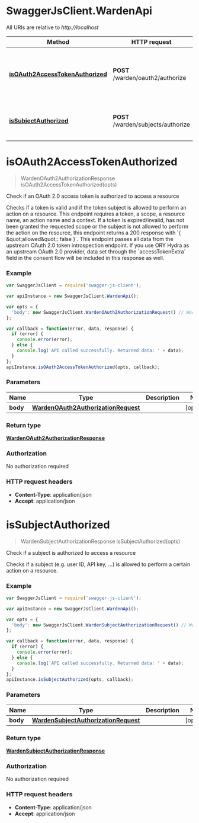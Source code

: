 # SwaggerJsClient.WardenApi

All URIs are relative to *http://localhost*

Method | HTTP request | Description
------------- | ------------- | -------------
[**isOAuth2AccessTokenAuthorized**](WardenApi.md#isOAuth2AccessTokenAuthorized) | **POST** /warden/oauth2/authorize | Check if an OAuth 2.0 access token is authorized to access a resource
[**isSubjectAuthorized**](WardenApi.md#isSubjectAuthorized) | **POST** /warden/subjects/authorize | Check if a subject is authorized to access a resource


<a name="isOAuth2AccessTokenAuthorized"></a>
# **isOAuth2AccessTokenAuthorized**
> WardenOAuth2AuthorizationResponse isOAuth2AccessTokenAuthorized(opts)

Check if an OAuth 2.0 access token is authorized to access a resource

Checks if a token is valid and if the token subject is allowed to perform an action on a resource. This endpoint requires a token, a scope, a resource name, an action name and a context.   If a token is expired/invalid, has not been granted the requested scope or the subject is not allowed to perform the action on the resource, this endpoint returns a 200 response with &#x60;{ \&quot;allowed\&quot;: false }&#x60;.   This endpoint passes all data from the upstream OAuth 2.0 token introspection endpoint. If you use ORY Hydra as an upstream OAuth 2.0 provider, data set through the &#x60;accessTokenExtra&#x60; field in the consent flow will be included in this response as well.

### Example
```javascript
var SwaggerJsClient = require('swagger-js-client');

var apiInstance = new SwaggerJsClient.WardenApi();

var opts = { 
  'body': new SwaggerJsClient.WardenOAuth2AuthorizationRequest() // WardenOAuth2AuthorizationRequest | 
};

var callback = function(error, data, response) {
  if (error) {
    console.error(error);
  } else {
    console.log('API called successfully. Returned data: ' + data);
  }
};
apiInstance.isOAuth2AccessTokenAuthorized(opts, callback);
```

### Parameters

Name | Type | Description  | Notes
------------- | ------------- | ------------- | -------------
 **body** | [**WardenOAuth2AuthorizationRequest**](WardenOAuth2AuthorizationRequest.md)|  | [optional] 

### Return type

[**WardenOAuth2AuthorizationResponse**](WardenOAuth2AuthorizationResponse.md)

### Authorization

No authorization required

### HTTP request headers

 - **Content-Type**: application/json
 - **Accept**: application/json

<a name="isSubjectAuthorized"></a>
# **isSubjectAuthorized**
> WardenSubjectAuthorizationResponse isSubjectAuthorized(opts)

Check if a subject is authorized to access a resource

Checks if a subject (e.g. user ID, API key, ...) is allowed to perform a certain action on a resource.

### Example
```javascript
var SwaggerJsClient = require('swagger-js-client');

var apiInstance = new SwaggerJsClient.WardenApi();

var opts = { 
  'body': new SwaggerJsClient.WardenSubjectAuthorizationRequest() // WardenSubjectAuthorizationRequest | 
};

var callback = function(error, data, response) {
  if (error) {
    console.error(error);
  } else {
    console.log('API called successfully. Returned data: ' + data);
  }
};
apiInstance.isSubjectAuthorized(opts, callback);
```

### Parameters

Name | Type | Description  | Notes
------------- | ------------- | ------------- | -------------
 **body** | [**WardenSubjectAuthorizationRequest**](WardenSubjectAuthorizationRequest.md)|  | [optional] 

### Return type

[**WardenSubjectAuthorizationResponse**](WardenSubjectAuthorizationResponse.md)

### Authorization

No authorization required

### HTTP request headers

 - **Content-Type**: application/json
 - **Accept**: application/json

